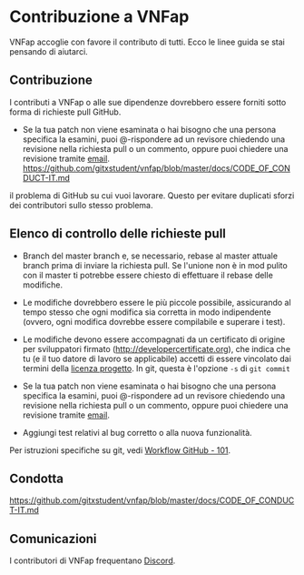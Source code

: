 # Contribuzione a VNFap

VNFap accoglie con favore il contributo di tutti.
Ecco le linee guida se stai pensando di aiutarci.

## Contribuzione

I contributi a VNFap o alle sue dipendenze dovrebbero essere forniti sotto forma di richieste pull GitHub. 
- Se la tua patch non viene esaminata o hai bisogno che una persona specifica la esamini, puoi @-rispondere ad un revisore chiedendo una revisione nella richiesta pull o un commento, oppure puoi chiedere una revisione tramite [email](mailto:info@vnfap.com).
https://github.com/gitxstudent/vnfap/blob/master/docs/CODE_OF_CONDUCT-IT.md

il problema di GitHub su cui vuoi lavorare. 
Questo per evitare duplicati sforzi dei contributori sullo stesso problema.

## Elenco di controllo delle richieste pull

- Branch del master branch e, se necessario, rebase al master attuale branch prima di inviare la richiesta pull. 
  Se l'unione non è in mod pulito con il master ti potrebbe essere chiesto di effettuare il rebase delle modifiche.

- Le modifiche dovrebbero essere le più piccole possibile, assicurando al tempo stesso che ogni modifica sia corretta in modo indipendente (ovvero, ogni modifica dovrebbe essere compilabile e superare i test).

- Le modifiche devono essere accompagnati da un certificato di origine per sviluppatori firmato (http://developercertificate.org), che indica che tu (e il tuo datore di lavoro se applicabile) accetti di essere vincolato dai termini della [licenza progetto](../LICENCE). In git, questa è l'opzione `-s` di `git commit`

- Se la tua patch non viene esaminata o hai bisogno che una persona specifica la esamini, puoi @-rispondere ad un revisore chiedendo una revisione nella richiesta pull o un commento, oppure puoi chiedere una revisione tramite [email](mailto:info@vnfap.com).

- Aggiungi test relativi al bug corretto o alla nuova funzionalità.

Per istruzioni specifiche su git, vedi [Workflow GitHub - 101](https://github.com/servo/servo/wiki/GitHub-workflow).

## Condotta

https://github.com/gitxstudent/vnfap/blob/master/docs/CODE_OF_CONDUCT-IT.md

## Comunicazioni

I contributori di VNFap frequentano [Discord](https://discord.gg/nDceKgxnkV).
